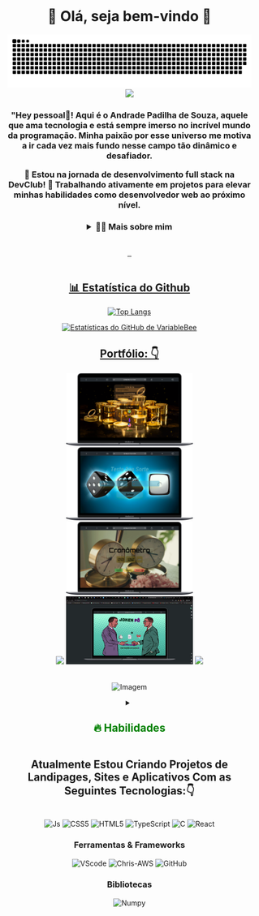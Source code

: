 <div id="user-content-toc">
  <ul align="center">
    <summary><h1 style="display: inline-block">👋  Olá, seja bem-vindo 👋 </h1></summary>
<!--- snake --->
  
  <div align="center">
      <img src="https://github.com/1999AZZAR/1999AZZAR/blob/main/resources/img/grid-snake.svg" alt="snake" /></a>
      <img src="https://resources/img/waving.gif">
  </div>
    <h3>
      "Hey pessoal👋! Aqui é o Andrade Padilha de Souza, aquele que ama tecnologia e está sempre imerso no incrível mundo da programação. Minha paixão por esse universo me motiva a ir cada vez mais fundo nesse campo tão dinâmico e desafiador.

🌱 Estou na jornada de desenvolvimento full stack na DevClub!
🔭 Trabalhando ativamente em projetos para elevar minhas habilidades como desenvolvedor web ao próximo nível.

   </h3>
<!-- Dropdown -->
  <h3>  <details>
      <summary>👨‍💻 Mais sobre mim</summary>
    <br>
      - 💬 Olá, sou Andrade Padilha de Souza, tenho 31 anos, residente em Curitiba/PR. Estou buscando uma transição para uma carreira mais centrada em desenvolvimento web, onde eu possa continuar aprendendo, crescer profissionalmente e compartilhar conhecimento diariamente. Estou preparado para enfrentar novos desafios e contribuir para o sucesso da equipe.
      - ⚡ Gosto de ler um bom livro, além de assistir filmes e jogar videogames nas horas vagas! Acredito que nossos interesses pessoais contribuem para uma percepção mais refinada das coisas e para a resolução de problemas. \o/
  </h3>  </details>
  <br>

 <!-- Links -->
 <a href="https://wa.me/5541998780867">
 <img align="center" alt "logo-whatsapp" src= "https://img.shields.io/badge/WhatsApp-25D366?style=for-the-badge&logo=whatsapp&logoColor=white" />
 <a href= "https://mail.google.com/mail/u/0/#inbox">
 <img align="center" alt "logo-email" widht="22px" src= "https://img.shields.io/badge/Gmail-D14836?style=for-the-badge&logo=gmail&logoColor=white" />
 <a href ="https://www.linkedin.com/in/andrade-padilha-de-souza-277885269/ ">
 <img align="center" alt "logo-linkedin" widht="22px" src= "https://img.shields.io/badge/LinkedIn-0077B5?style=for-the-badge&logo=linkedin&logoColor=white" />
 <br>
 <br>
   
 <!--<a href="https://www.instagram.com/andradepadilha_dev ">>
   
<!-- Estatísticas do GitHub % das feramentas mais utilizadas  -->
  <h2>📊 Estatística do Github</h2>

  ![Top Langs](https://github-readme-stats.vercel.app/api/top-langs/?username=Andradepadilhadev&theme=blue-green)

<!-- Estatísticas do GitHub -->
  ![Estatísticas do GitHub de VariableBee](https://github-readme-stats.vercel.app/api?username=Andradepadilhadev&show_icons=true&theme=blue-green)

<!-- Portfólio -->
## Portfólio: 👇
 <!-- GIF -->
 <div align="center"> 
  <a  href="https://andrade-conversor-de-moedas-devclub.netlify.app/"><img src="https://github.com/Andradepadilhadev/PROJETO-CONVERSOR-DE-MOEDAS.JS/blob/main/assets/foto-mecboock.png?raw=true" width="250px"></a>
  <a  href="https://andrade-sorteador-devclub.netlify.app/"><img src="https://github.com/Andradepadilhadev/Projeto-Random/blob/main/assets/macbooke.png?raw=true" width="250px"></a>
  <a  href="https://andrade-cronometro-devclub.netlify.app/"><img src="https://github.com/Andradepadilhadev/PROJETO-CRON-METRO/blob/main/css/img/macboock.png?raw=true" width="250px"></a>
 <br>
  <a  href="https://app.netlify.com/sites/calculadora-devclub/configuration/general/"><img src="https://github.com/Andradepadilhadev/PROJETO-CALCULADORA/blob/main/css/img/gif.gif?raw=true" width="250px"></a>
  <a  href="https://andrade-jokenpo-devclub.netlify.app/"><img src="https://github.com/Andradepadilhadev/PROJETO-JOKENP-/blob/main/img/gif-projeto.gif?raw=true" width="250px"></a>
  <a  href="https://andrade-dragon-ball-devclub.netlify.app/"><img src="https://github.com/Andradepadilhadev/PROJETO-DRAGON-BALL/blob/main/img/gif-apresenta%C3%A7%C3%A3o.gif?raw=true" width="250px"></a>

</div>
<br>

  <p align="left:40px;">
        <img align="center" src="https://github.com/VariableBee/VariableBee/assets/77739311/4e9f41af-6b57-49a7-b15a-74322e96b4d7" alt="Imagem">
      </p>
<details>
  <summary><h2 style="color: green;">🔥 Habilidades</h2></summary>
  <!-- Conteúdo relacionado às habilidades -->
</details>

<!-- Habilidades: Linguagens de Programação -->
  <div style="flex-basis: 48%;">
    <h2>Atualmente Estou Criando Projetos de Landipages, Sites e Aplicativos Com as Seguintes Tecnologias:👇</h2>
    <br>
      <img align="center" alt="Js" height="30" width="40" src="https://img.shields.io/badge/JavaScript-F7DF1E?style=for-the-badge&logo=javascript&logoColor=black">
      <img align="center" alt="CSS5" height="30" width="40" src="https://img.shields.io/badge/CSS3-1572B6?style=for-the-badge&logo=css3&logoColor=white">
      <img align="center" alt="HTML5" height="30" width="40" src="https://img.shields.io/badge/HTML5-E34F26?style=for-the-badge&logo=html5&logoColor=white">
      <img align="center" alt="TypeScript" height="30" width="40"src="https://img.shields.io/badge/TypeScript-007ACC?style=for-the-badge&logo=typescript&logoColor=white">
      <img align="center" alt="C" height="30" width="40" src="https://img.shields.io/badge/Node.js-43853D?style=for-the-badge&logo=node.js&logoColor=white">
      <img align="center" alt="React" height="30" width="40" src="https://img.shields.io/badge/React-20232A?style=for-the-badge&logo=react&logoColor=61DAFB"> 
    </div>
                        <!-- Habilidades: Ferramentas e Frameworks -->
  <div style="flex-basis: 48%;">
      <h3>Ferramentas & Frameworks</h3>
      <img align="center" alt="VScode" height="30" width="40" src="https://cdn.jsdelivr.net/gh/devicons/devicon/icons/vscode/vscode-original.svg">
      <img align="center" alt="Chris-AWS" height="30" width="40" src="https://cdn.jsdelivr.net/gh/devicons/devicon/icons/git/git-original.svg">
     <img align="center" alt="GitHub" height="35" width="50" src="https://img.shields.io/badge/GitHub-100000?style=for-the-badge&logo=github&logoColor=white"> 
<!-- Habilidades: Bibliotecas -->
  <div style="flex-basis: 48%;">
        <h3>Bibliotecas</h3>
        <img align="center" alt="Numpy" height="30" width="40" src="https://cdn.jsdelivr.net/gh/devicons/devicon/icons/numpy/numpy-original.svg">
        
        
  </ul>
</div>
